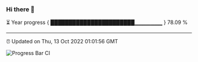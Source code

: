 ### Hi there 👋

⏳ Year progress { ███████████████████████▁▁▁▁▁▁▁ } 78.09 %

---

⏰ Updated on Thu, 13 Oct 2022 01:01:56 GMT

![Progress Bar CI](https://github.com/Shyam-Makwana/GitHub-Actions-Demo/workflows/Progress%20Bar%20CI/badge.svg)
